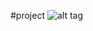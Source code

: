 #project
![alt tag](https://cloud.githubusercontent.com/assets/8493530/8763554/6b553b16-2d57-11e5-9aee-c995ce81d8b8.png)
